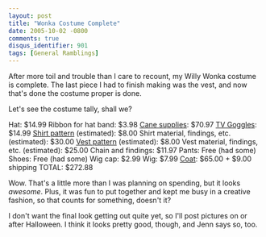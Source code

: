 ```yaml
---
layout: post
title: "Wonka Costume Complete"
date: 2005-10-02 -0800
comments: true
disqus_identifier: 901
tags: [General Ramblings]
---
```

After more toil and trouble than I care to recount, my Willy Wonka
costume is complete. The last piece I had to finish making was the vest,
and now that's done the costume proper is done.
 
 Let's see the costume tally, shall we?
 
 Hat: \$14.99
 Ribbon for hat band: \$3.98
 [Cane
supplies](/archive/2005/09/11/howto-willy-wonka-walking-stick.aspx):
\$70.97
 [TV Goggles](http://www.drpeepers.com/licensed/wwonka.html): \$14.99
 [Shirt pattern](http://www.mccallpattern.com/item/M2447.htm)
(estimated): \$8.00
 Shirt material, findings, etc. (estimated): \$30.00
 [Vest pattern](http://www.mccallpattern.com/item/M4745.htm)
(estimated): \$8.00
 Vest material, findings, etc. (estimated): \$25.00
 Chain and findings: \$11.97
 Pants: Free (had some)
 Shoes: Free (had some)
 Wig cap: \$2.99
 Wig: \$7.99
 [Coat](http://www.redballs.com/id50.html): \$65.00 + \$9.00 shipping
 TOTAL: \$272.88
 
 Wow. That's a little more than I was planning on spending, but it looks
*awesome*. Plus, it was fun to put together and kept me busy in a
creative fashion, so that counts for something, doesn't it?
 
 I don't want the final look getting out quite yet, so I'll post
pictures on or after Halloween. I think it looks pretty good, though,
and Jenn says so, too.
